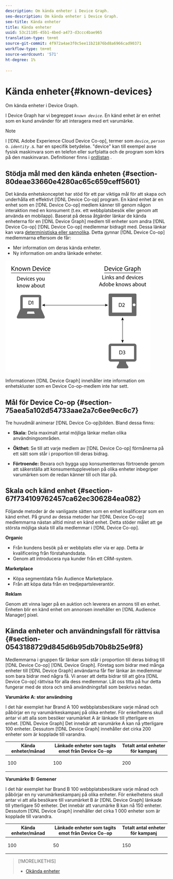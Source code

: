 ```yaml
---
description: Om kända enheter i Device Graph.
seo-description: Om kända enheter i Device Graph.
seo-title: Kända enheter
title: Kända enheter
uuid: 53c21105-45b1-4bed-a473-d3ccc4bae965
translation-type: tm+mt
source-git-commit: 4f972a4ae3f0c5ee11b21876bd8a6966cad90371
workflow-type: tm+mt
source-wordcount: '571'
ht-degree: 1%

---
```



# Kända enheter{#known-devices}

Om kända enheter i Device Graph.

I Device Graph har vi begreppet *`known device`*. En känd enhet är en enhet som en kund använder för att interagera med ert varumärke.

>[!NOTE]
>
>I [!DNL Adobe Experience Cloud Device Co-op], termer som *`device`*, *`person`* o. *`identity`* .s. har en specifik betydelse. &quot;device&quot; kan till exempel avse fysisk maskinvara som en telefon eller surfplatta och de program som körs på den maskinvaran. Definitioner finns i [ordlistan](../glossary.md#glossgroup-0f47d7fbd76c4759801f565f341a386c) .

## Stödja mål med den kända enheten {#section-80deae33660e4280ac65c659ceff5601}

Det kända enhetskonceptet har stöd för ett par viktiga mål för att skapa och underhålla ett effektivt [!DNL Device Co-op] program. En känd enhet är en enhet som en [!DNL Device Co-op] medlem känner till genom någon interaktion med en konsument (t.ex. ett webbplatsbesök eller genom att använda en mobilapp). Baserat på dessa åtgärder länkar de kända enheterna för en [!DNL Device Graph] medlem till enheter som andra [!DNL Device Co-op] [!DNL Device Co-op] medlemmar bidragit med. Dessa länkar kan vara [deterministiska eller sannolika](../processes/links.md#concept-58bb7ab25f904f5f98d645e35205c931). Detta gynnar [!DNL Device Co-op] medlemmarna eftersom de får:

* Mer information om deras kända enheter.
* Ny information om andra länkade enheter.

![](assets/known-device.png)

Informationen [!DNL Device Graph] innehåller inte information om enhetskluster som en Device Co-op-medlem inte har sett.

## Mål för Device Co-op {#section-75aea5a102d54733aae2a7c6ee9ec6c7}

Tre huvudmål animerar [!DNL Device Co-op]bilden. Bland dessa finns:

* **Skala:** Dela maximalt antal möjliga länkar mellan olika användningsområden.
* **Ökthet:** Se till att varje medlem av [!DNL Device Co-op] förmånerna på ett sätt som står i proportion till deras bidrag.

* **Förtroende:** Bevara och bygga upp konsumenternas förtroende genom att säkerställa att konsumentupplevelsen på olika enheter inbegriper varumärken som de redan känner till och litar på.

## Skala och känd enhet {#section-67f734109762457ca62ec306284ea082}

Följande metoder är de vanligaste sätten som en enhet kvalificerar som en känd enhet. På grund av dessa metoder har [!DNL Device Co-op] medlemmarna nästan alltid minst en känd enhet. Detta stöder målet att ge största möjliga skala till alla medlemmar i [!DNL Device Co-op].

**Organic**

* Från kundens besök på er webbplats eller via er app. Detta är kvalificering från förstahandsdata.
* Genom att introducera nya kunder från ett CRM-system.

**Marketplace**

* Köpa segmentdata från Audience Marketplace.
* Från att köpa data från en tredjepartsleverantör.

**Reklam**

Genom att vinna lager på en auktion och leverera en annons till en enhet. Enheten blir en känd enhet om annonsen innehåller en [!DNL Audience Manager] pixel.

## Kända enheter och användningsfall för rättvisa {#section-0543188729d845d6b95db70b8b25e9f8}

Medlemmarna i gruppen får länkar som står i proportion till deras bidrag till [!DNL Device Co-op] [!DNL Device Graph]. Företag som bidrar med många enheter till [!DNL Device Graph] användarna får fler länkar än medlemmar som bara bidrar med några få. Vi anser att detta bidrar till att göra [!DNL Device Co-op] rättvisa för alla dess medlemmar. Låt oss titta på hur detta fungerar med de stora och små användningsfall som beskrivs nedan.

**Varumärke A: stor användning**

I det här exemplet har Brand A 100 webbplatsbesökare varje månad och påbörjar en ny varumärkeskampanj på olika enheter. För enkelhetens skull antar vi att alla som besöker varumärket A är länkade till ytterligare en enhet. [!DNL Device Graph] Det innebär att varumärke A kan nå ytterligare 100 enheter. Dessutom [!DNL Device Graph] innehåller det cirka 200 enheter som är kopplade till varandra.

<table id="table_78C38DC522F94BC38C1DB73740C058AC"> 
 <thead> 
  <tr> 
   <th colname="col1" class="entry"> Kända enheter/månad </th> 
   <th colname="col2" class="entry"> Länkade enheter som tagits emot från Device Co-op </th> 
   <th colname="col3" class="entry"> Totalt antal enheter för kampanj </th> 
  </tr>
 </thead>
 <tbody> 
  <tr> 
   <td colname="col1"> <p>100 </p> </td> 
   <td colname="col2"> <p>100 </p> </td> 
   <td colname="col3"> <p>200 </p> </td> 
  </tr> 
 </tbody> 
</table>

**Varumärke B: Gemener**

I det här exemplet har Brand B 100 webbplatsbesökare varje månad och påbörjar en ny varumärkeskampanj på olika enheter. För enkelhetens skull antar vi att alla besökare till varumärket B är [!DNL Device Graph] länkade till ytterligare 50 enheter. Det innebär att varumärke B kan nå 150 enheter. Dessutom [!DNL Device Graph] innehåller det cirka 1 000 enheter som är kopplade till varandra.

<table id="table_A6C9CCF9C6564A89BA7060E075A8E73C"> 
 <thead> 
  <tr> 
   <th colname="col1" class="entry"> Kända enheter/månad </th> 
   <th colname="col2" class="entry"> Länkade enheter som tagits emot från Device Co-op </th> 
   <th colname="col3" class="entry"> Totalt antal enheter för kampanj </th> 
  </tr>
 </thead>
 <tbody> 
  <tr> 
   <td colname="col1"> <p>100 </p> </td> 
   <td colname="col2"> <p>50 </p> </td> 
   <td colname="col3"> <p>150 </p> </td> 
  </tr> 
 </tbody> 
</table>

>[!MORELIKETHIS]
>
>* [Okända enheter](../processes/unknown-device.md#concept-95090d341cdc4c22ba4319d79d8f6e40)

